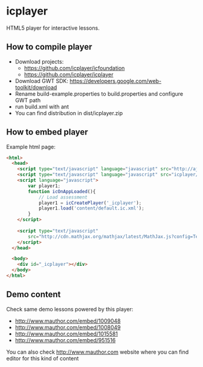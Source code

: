 # icplayer

HTML5 player for interactive lessons.


## How to compile player

* Download projects:
  * https://github.com/icplayer/icfoundation
  * https://github.com/icplayer/icplayer
* Download GWT SDK: https://developers.google.com/web-toolkit/download
* Rename build-example.properties to build.properties and configure GWT path
* run build.xml with ant
* You can find distribution in dist/icplayer.zip


## How to embed player

Example html page:

```html
<html>
  <head>
    <script type="text/javascript" language="javascript" src="http://ajax.googleapis.com/ajax/libs/jquery/1.7.1/jquery.min.js"></script>
    <script type="text/javascript" language="javascript" src="icplayer/icplayer.nocache.js"></script>
    <script language="javascript">
		var player1;
      	function icOnAppLoaded(){
	        // Load assessment
    	    player1 = icCreatePlayer('_icplayer');
        	player1.load('content/default.ic.xml');
      	}
    </script>
    
    <script type="text/javascript" 
  		src="http://cdn.mathjax.org/mathjax/latest/MathJax.js?config=TeX-AMS-MML_HTMLorMML">
	</script>
  </head>

  <body>
	<div id="_icplayer"></div>
  </body>
</html>
```


## Demo content

Check same demo lessons powered by this player:
* http://www.mauthor.com/embed/1009048
* http://www.mauthor.com/embed/1008049
* http://www.mauthor.com/embed/1015581
* http://www.mauthor.com/embed/951516

You can also check http://www.mauthor.com website where you can find editor for this kind of content
